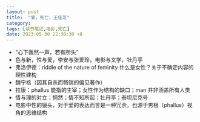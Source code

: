 ```yaml
---
layout: post
title:  "爱，死亡，王佳芝"
category: 
tags: [读书笔记,电影,死亡]
date: 2023-05-30 22:30:30 +8
---
```


- “心下轰然一声，若有所失”
- 色与新，性与爱，李安与张爱玲，电影与文学，牡丹亭
- 弗洛伊德：riddle of the nature of feminity 什么是女性？关于不确定内容的理性建构
- 魏宁格（因其自杀而畅销的偏见著作）
- 拉康：phallus 能指的主宰；女性作为结构的缺口；man 并非涵盖所有人类
- 情与理的对立；惘然；情不知所起；牡丹亭；泰坦尼克号
- 电影中性的镜头，对于爱的表达而言是一种冗余，也源于男根（phallus）视角的思维结构